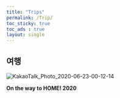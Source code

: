 ```yaml
---
title: "Trips"
permalink: /Trip/
toc_sticky: true
toc_ads : true
layout: single
---
```


## 여행
![KakaoTalk_Photo_2020-06-23-00-12-14](https://user-images.githubusercontent.com/43649503/85304227-76648b80-b4e6-11ea-8d9c-66fd8c283ce0.jpeg)
<div style="text-align: left"><strong>On the way to HOME! 2020</strong></div>
